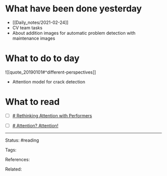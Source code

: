 # What have been done yesterday

- [[Daily_notes/2021-02-24]]
- CV team tasks
- About addition images for automatic problem detection with maintenance images

# What to do to day
![[quote_20190101#^different-perspectives]]

- Attention model for crack detection

# What to read

- [ ] [# Rethinking Attention with Performers](https://arxiv.org/abs/2009.14794)
- [ ] [# Attention? Attention!](https://lilianweng.github.io/lil-log/2018/06/24/attention-attention.html#soft-vs-hard-attention)



---
Status: #reading

Tags: 

References:

Related:
